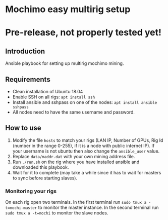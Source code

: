 # Mochimo easy multirig setup #

# Pre-release, not properly tested yet! #


## Introduction ##
Ansible playbook for setting up multirig mochimo mining.

## Requirements ##
* Clean installation of Ubuntu 18.04
* Enable SSH on all rigs: `apt install ssh`
* Install ansible and sshpass on one of the nodes: `apt install ansible sshpass`
* All nodes need to have the same username and password.

## How to use ##
1. Modify the file `hosts` to match your rigs (LAN IP, Number of GPUs, Rig Id (number in the range 0-255), if it is a node with public internet IP). If your username is not ubuntu then also change the `ansible_user` value.
2. Replace `data/maddr.dat` with your own mining address file.
3. Run `./run.sh` on the rig where you have installed ansible and downloaded this playbook.
4. Wait for it to complete (may take a while since it has to wait for masters to sync before starting slaves).

### Monitoring your rigs ###
On each rig open two terminals.
In the first terminal run `sudo tmux a -t=mochi-master` to monitor the master instance.
In the second terminal run `sudo tmux a -t=mochi` to monitor the slave nodes.
